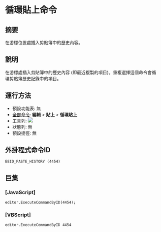 # 循環貼上命令

## 摘要

在游標位置處插入剪貼簿中的歷史內容。

## 說明

在游標處插入剪貼簿中的歷史內容 (即最近複製的項目)。重複選擇這個命令會循環剪貼簿歷史記錄中的項目。

## 運行方法

- 預設功能表: 無
- [全部命令](../tools/all_commands): **編輯** \> **貼上**
\> **循環貼上**
- 工具列: ![](../../images/cycle_clipboard_ring..png)
- 狀態列: 無
- 預設捷徑: 無

## 外掛程式命令ID

```
EEID_PASTE_HISTORY (4454)
```

## 巨集

### \[JavaScript\]

```
editor.ExecuteCommandByID(4454);
```

### \[VBScript\]

```
editor.ExecuteCommandByID 4454
```
